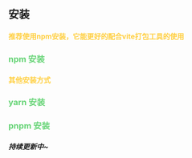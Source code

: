 ## 安装
<h4 style="color:#ffcf3f;">推荐使用npm安装，它能更好的配合vite打包工具的使用</h4>

<h3 style="color:#66d476;">npm 安装</h3>

<p>
    <highlightjs lang="bash" code="npm install ananas-ui -D"/>
</p>

<h4 style="color:#ffcf3f;">其他安装方式</h4>

<h3 style="color:#66d476;">yarn 安装</h3>

<p>
    <highlightjs lang="bash" code="yarn add ananas-ui"/>
</p>

<h3 style="color:#66d476;">pnpm 安装</h3>

<p>
    <highlightjs lang="bash" code="pnpm add ananas-ui"/>
</p>

##### 持续更新中~

